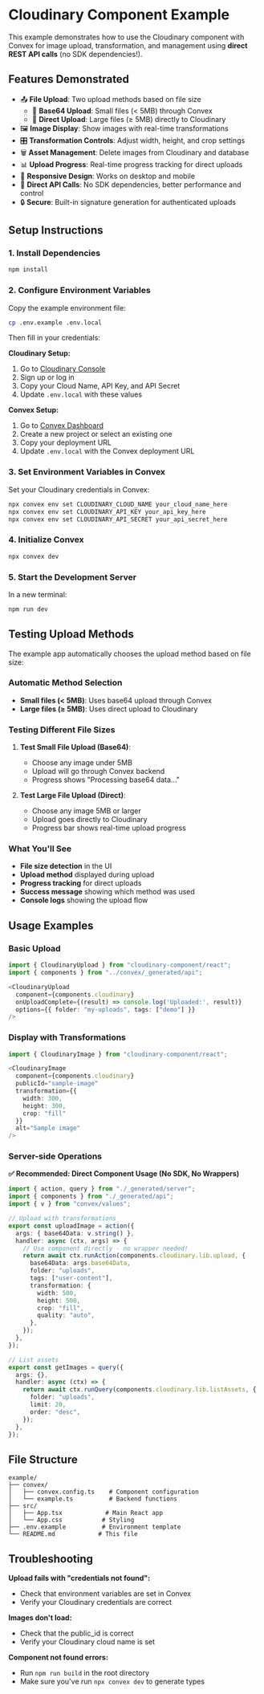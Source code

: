 # Cloudinary Component Example

This example demonstrates how to use the Cloudinary component with Convex for image upload, transformation, and management using **direct REST API calls** (no SDK dependencies!).

## Features Demonstrated

- 📤 **File Upload**: Two upload methods based on file size
  - 📄 **Base64 Upload**: Small files (< 5MB) through Convex
  - 🚀 **Direct Upload**: Large files (≥ 5MB) directly to Cloudinary
- 🖼️ **Image Display**: Show images with real-time transformations
- 🎛️ **Transformation Controls**: Adjust width, height, and crop settings
- 🗑️ **Asset Management**: Delete images from Cloudinary and database
- 📊 **Upload Progress**: Real-time progress tracking for direct uploads
- 📱 **Responsive Design**: Works on desktop and mobile
- 🚀 **Direct API Calls**: No SDK dependencies, better performance and control
- 🔒 **Secure**: Built-in signature generation for authenticated uploads

## Setup Instructions

### 1. Install Dependencies

```bash
npm install
```

### 2. Configure Environment Variables

Copy the example environment file:

```bash
cp .env.example .env.local
```

Then fill in your credentials:

**Cloudinary Setup:**

1. Go to [Cloudinary Console](https://cloudinary.com/console)
2. Sign up or log in
3. Copy your Cloud Name, API Key, and API Secret
4. Update `.env.local` with these values

**Convex Setup:**

1. Go to [Convex Dashboard](https://dashboard.convex.dev)
2. Create a new project or select an existing one
3. Copy your deployment URL
4. Update `.env.local` with the Convex deployment URL

### 3. Set Environment Variables in Convex

Set your Cloudinary credentials in Convex:

```bash
npx convex env set CLOUDINARY_CLOUD_NAME your_cloud_name_here
npx convex env set CLOUDINARY_API_KEY your_api_key_here
npx convex env set CLOUDINARY_API_SECRET your_api_secret_here
```

### 4. Initialize Convex

```bash
npx convex dev
```

### 5. Start the Development Server

In a new terminal:

```bash
npm run dev
```

## Testing Upload Methods

The example app automatically chooses the upload method based on file size:

### Automatic Method Selection

- **Small files (< 5MB)**: Uses base64 upload through Convex
- **Large files (≥ 5MB)**: Uses direct upload to Cloudinary

### Testing Different File Sizes

1. **Test Small File Upload (Base64)**:

   - Choose any image under 5MB
   - Upload will go through Convex backend
   - Progress shows "Processing base64 data..."

2. **Test Large File Upload (Direct)**:
   - Choose any image 5MB or larger
   - Upload goes directly to Cloudinary
   - Progress bar shows real-time upload progress

### What You'll See

- **File size detection** in the UI
- **Upload method** displayed during upload
- **Progress tracking** for direct uploads
- **Success message** showing which method was used
- **Console logs** showing the upload flow

## Usage Examples

### Basic Upload

```typescript
import { CloudinaryUpload } from "cloudinary-component/react";
import { components } from "../convex/_generated/api";

<CloudinaryUpload
  component={components.cloudinary}
  onUploadComplete={(result) => console.log('Uploaded:', result)}
  options={{ folder: "my-uploads", tags: ["demo"] }}
/>
```

### Display with Transformations

```typescript
import { CloudinaryImage } from "cloudinary-component/react";

<CloudinaryImage
  component={components.cloudinary}
  publicId="sample-image"
  transformation={{
    width: 300,
    height: 300,
    crop: "fill"
  }}
  alt="Sample image"
/>
```

### Server-side Operations

**✅ Recommended: Direct Component Usage (No SDK, No Wrappers)**

```typescript
import { action, query } from "./_generated/server";
import { components } from "./_generated/api";
import { v } from "convex/values";

// Upload with transformations
export const uploadImage = action({
  args: { base64Data: v.string() },
  handler: async (ctx, args) => {
    // Use component directly - no wrapper needed!
    return await ctx.runAction(components.cloudinary.lib.upload, {
      base64Data: args.base64Data,
      folder: "uploads",
      tags: ["user-content"],
      transformation: {
        width: 500,
        height: 500,
        crop: "fill",
        quality: "auto",
      },
    });
  },
});

// List assets
export const getImages = query({
  args: {},
  handler: async (ctx) => {
    return await ctx.runQuery(components.cloudinary.lib.listAssets, {
      folder: "uploads",
      limit: 20,
      order: "desc",
    });
  },
});
```

## File Structure

```
example/
├── convex/
│   ├── convex.config.ts    # Component configuration
│   └── example.ts          # Backend functions
├── src/
│   ├── App.tsx            # Main React app
│   └── App.css           # Styling
├── .env.example          # Environment template
└── README.md            # This file
```

## Troubleshooting

**Upload fails with "credentials not found":**

- Check that environment variables are set in Convex
- Verify your Cloudinary credentials are correct

**Images don't load:**

- Check that the public_id is correct
- Verify your Cloudinary cloud name is set

**Component not found errors:**

- Run `npm run build` in the root directory
- Make sure you've run `npx convex dev` to generate types
